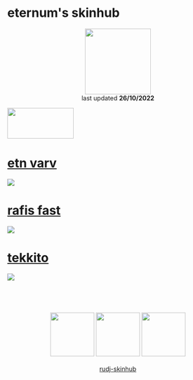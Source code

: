 # eternum's skinhub
<p align="center">
<a href="https://osu.ppy.sh/users/4581069">
  <img src="https://a.ppy.sh/4581069"  
       width="150"
       height="150"></a>
<br>
last updated <b>26/10/2022</b>
</p>

<a href="https://gist.github.com/Redo7/e54fcf189c1c1aa2c8c7ee5341711312">
<img src="https://i.imgur.com/WPSNbSx.png"
       width="151" 
       height="70"/></a>

# [etn varv](https://github.com/rudj-skinhub/woal/raw/tyfh/eternum/etn%20varv.osk)
[![](https://i.imgur.com/pK6YHZI.png)](https://github.com/rudj-skinhub/woal/raw/tyfh/eternum/etn%20varv.osk)

# [rafis fast](https://github.com/rudj-skinhub/woal/raw/tyfh/eternum/rafis%20fast.osk)
[![](https://i.imgur.com/8EzcM1h.png)](https://github.com/rudj-skinhub/woal/raw/tyfh/eternum/rafis%20fast.osk)

# [tekkito](https://github.com/rudj-skinhub/woal/raw/tyfh/eternum/tekkito.osk)
[![](https://i.imgur.com/GAgdALQ.png)](https://github.com/rudj-skinhub/woal/raw/tyfh/eternum/tekkito.osk)

#
<p align="center">
  <br></br>
  <a href="https://www.twitch.tv/eternum">
  <img src="https://i.imgur.com/HM030lk.png" 
       width="100" 
       height="100"></a>
  <a href="https://www.youtube.com/c/etn1337">
  <img src="https://i.imgur.com/YWbDUUy.png"  
       width="100" 
       height="100"></a>
  <a href="https://twitter.com/eternumwasd">
  <img src="https://i.imgur.com/PUQ5uWf.png" 
       width="100" 
       height="100"></a>
  <br></br>
  <a href="README.md">rudj-skinhub</a>
 </p>
